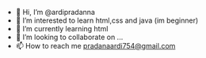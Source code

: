 - 👋 Hi, I’m @ardipradanna
- 👀 I’m interested to learn html,css and java (im beginner)
- 🌱 I’m currently learning html
- 💞️ I’m looking to collaborate on ...
- 📫 How to reach me pradanaardi754@gmail.com

<!---
ardipradanna/ardipradanna is a ✨ special ✨ repository because its `README.md` (this file) appears on your GitHub profile.
You can click the Preview link to take a look at your changes.
--->
